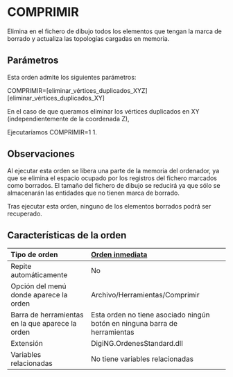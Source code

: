 # COMPRIMIR

Elimina en el fichero de dibujo todos los elementos que tengan la marca de borrado y actualiza las topologías cargadas en memoria.

## Parámetros

Esta orden admite los siguientes parámetros:

COMPRIMIR=\[eliminar\_vértices\_duplicados\_XYZ\]\[eliminar\_vértices\_duplicados\_XY\]

En el caso de que queramos eliminar los vértices duplicados en XY \(independientemente de la coordenada Z\),

Ejecutaríamos COMPRIMIR=1 1.

## Observaciones

Al ejecutar esta orden se libera una parte de la memoria del ordenador, ya que se elimina el espacio ocupado por los registros del fichero marcados como borrados. El tamaño del fichero de dibujo se reducirá ya que sólo se almacenarán las entidades que no tienen marca de borrado.

Tras ejecutar esta orden, ninguno de los elementos borrados podrá ser recuperado.

## Características de la orden

| Tipo de orden | [Orden inmediata]() |
| :--- | :--- |
| Repite automáticamente | No |
| Opción del menú donde aparece la orden | Archivo/Herramientas/Comprimir |
| Barra de herramientas en la que aparece la orden | Esta orden no tiene asociado ningún botón en ninguna barra de herramientas |
| Extensión | DigiNG.OrdenesStandard.dll |
| Variables relacionadas | No tiene variables relacionadas |



